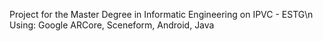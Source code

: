 Project for the Master Degree in Informatic Engineering on IPVC - ESTG\n 
Using: Google ARCore, Sceneform, Android, Java
